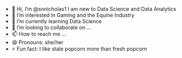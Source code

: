 - 👋 Hi, I’m @snnicholas1 I am new to Data Science and Data Analytics
- 👀 I’m interested in Gaming and the Equine Industry
- 🌱 I’m currently learning Data Science 
- 💞️ I’m looking to collaborate on ...
- 📫 How to reach me ...
- 😄 Pronouns: she/her
- ⚡ Fun fact: I like stale popcorn more than fresh popcorn

<!---
snnicholas1/snnicholas1 is a ✨ special ✨ repository because its `README.md` (this file) appears on your GitHub profile.
You can click the Preview link to take a look at your changes.
--->
